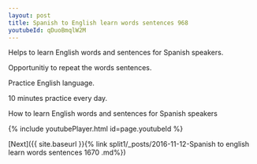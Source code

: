 ```yaml
---
layout: post
title: Spanish to English learn words sentences 968 
youtubeId: qDuoBmqlW2M
---
```

 
 
Helps to learn English words and sentences for Spanish speakers.

Opportunitiy to repeat the words sentences. 

Practice English language. 
 
10 minutes practice every day. 
 
How to learn English words and sentences for Spanish speakers 
 
{% include youtubePlayer.html id=page.youtubeId %}
 
 
[Next]({{ site.baseurl }}{% link  split1/_posts/2016-11-12-Spanish to english learn words sentences 1670 .md%})
 
